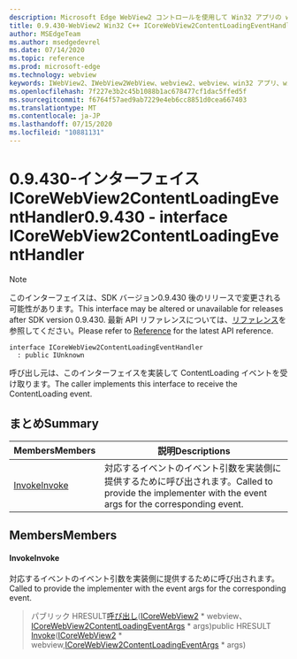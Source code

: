 ```yaml
---
description: Microsoft Edge WebView2 コントロールを使用して Win32 アプリの web コンテンツをホストする
title: 0.9.430-WebView2 Win32 C++ ICoreWebView2ContentLoadingEventHandler
author: MSEdgeTeam
ms.author: msedgedevrel
ms.date: 07/14/2020
ms.topic: reference
ms.prod: microsoft-edge
ms.technology: webview
keywords: IWebView2、IWebView2WebView、webview2、webview、win32 アプリ、win32、edge、ICoreWebView2、ICoreWebView2Host、browser control、edge html
ms.openlocfilehash: 7f227e3b2c45b1088b1ac678477cf1dac5ffed5f
ms.sourcegitcommit: f6764f57aed9ab7229e4eb6cc8851d0cea667403
ms.translationtype: MT
ms.contentlocale: ja-JP
ms.lasthandoff: 07/15/2020
ms.locfileid: "10881131"
---
```

# <span data-ttu-id="ea595-104">0.9.430-インターフェイス ICoreWebView2ContentLoadingEventHandler</span><span class="sxs-lookup"><span data-stu-id="ea595-104">0.9.430 - interface ICoreWebView2ContentLoadingEventHandler</span></span> 

> [!NOTE]
> <span data-ttu-id="ea595-105">このインターフェイスは、SDK バージョン0.9.430 後のリリースで変更される可能性があります。</span><span class="sxs-lookup"><span data-stu-id="ea595-105">This interface may be altered or unavailable for releases after SDK version 0.9.430.</span></span> <span data-ttu-id="ea595-106">最新 API リファレンスについては、[リファレンス](../../../webview2-api-reference.md)を参照してください。</span><span class="sxs-lookup"><span data-stu-id="ea595-106">Please refer to [Reference](../../../webview2-api-reference.md) for the latest API reference.</span></span>

```
interface ICoreWebView2ContentLoadingEventHandler
  : public IUnknown
```

<span data-ttu-id="ea595-107">呼び出し元は、このインターフェイスを実装して ContentLoading イベントを受け取ります。</span><span class="sxs-lookup"><span data-stu-id="ea595-107">The caller implements this interface to receive the ContentLoading event.</span></span>

## <span data-ttu-id="ea595-108">まとめ</span><span class="sxs-lookup"><span data-stu-id="ea595-108">Summary</span></span>

 <span data-ttu-id="ea595-109">Members</span><span class="sxs-lookup"><span data-stu-id="ea595-109">Members</span></span>                        | <span data-ttu-id="ea595-110">説明</span><span class="sxs-lookup"><span data-stu-id="ea595-110">Descriptions</span></span>
--------------------------------|---------------------------------------------
[<span data-ttu-id="ea595-111">Invoke</span><span class="sxs-lookup"><span data-stu-id="ea595-111">Invoke</span></span>](#invoke) | <span data-ttu-id="ea595-112">対応するイベントのイベント引数を実装側に提供するために呼び出されます。</span><span class="sxs-lookup"><span data-stu-id="ea595-112">Called to provide the implementer with the event args for the corresponding event.</span></span>

## <span data-ttu-id="ea595-113">Members</span><span class="sxs-lookup"><span data-stu-id="ea595-113">Members</span></span>

#### <span data-ttu-id="ea595-114">Invoke</span><span class="sxs-lookup"><span data-stu-id="ea595-114">Invoke</span></span> 

<span data-ttu-id="ea595-115">対応するイベントのイベント引数を実装側に提供するために呼び出されます。</span><span class="sxs-lookup"><span data-stu-id="ea595-115">Called to provide the implementer with the event args for the corresponding event.</span></span>

> <span data-ttu-id="ea595-116">パブリック HRESULT[呼び出し](#invoke)([ICoreWebView2](ICoreWebView2.md) \* webview、[ICoreWebView2ContentLoadingEventArgs](ICoreWebView2ContentLoadingEventArgs.md) \* args)</span><span class="sxs-lookup"><span data-stu-id="ea595-116">public HRESULT [Invoke](#invoke)([ICoreWebView2](ICoreWebView2.md) \* webview,[ICoreWebView2ContentLoadingEventArgs](ICoreWebView2ContentLoadingEventArgs.md) \* args)</span></span>

